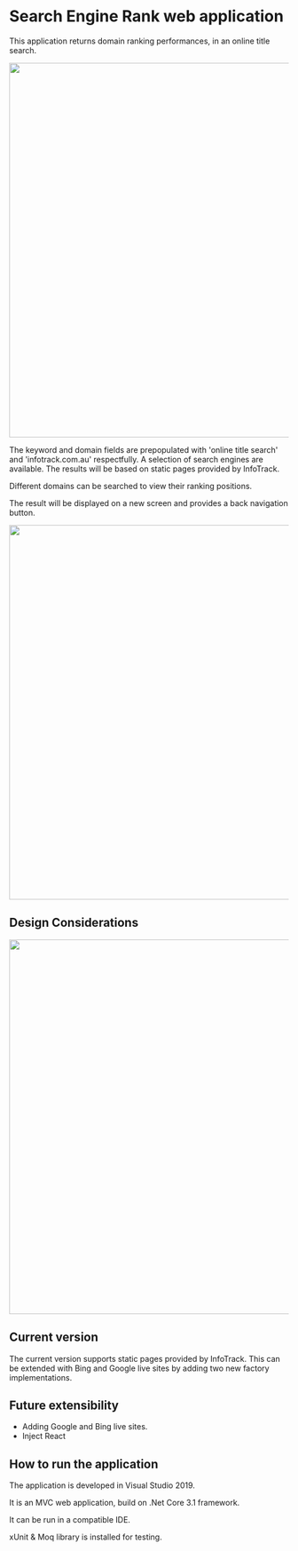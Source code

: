 # Search Engine Rank web application

This application returns domain ranking performances, in an online title search.

<img width="675" src="https://github.com/MariekieCoetzee/SEOWebSearch/blob/master/TitleSearch/Images/SearchRequest.png" />

The keyword and domain fields are prepopulated with 'online title search' and 'infotrack.com.au' respectfully. 
A selection of search engines are available.  The results will be based on static pages provided by InfoTrack.

Different domains can be searched to view their ranking positions. 

The result will be displayed on a new screen and provides a back navigation button.

<img width="675" src="https://github.com/MariekieCoetzee/SEOWebSearch/blob/master/TitleSearch/Images/SearchResult.png" />

## Design Considerations

<img width="675" src="https://github.com/MariekieCoetzee/SEOWebSearch/blob/master/TitleSearch/Images/Design.png" />

## Current version

The current version supports static pages provided by InfoTrack. This can be extended with Bing and Google live sites
by adding two new factory implementations.

## Future extensibility

- Adding Google and Bing live sites.
- Inject React

## How to run the application

The application is developed in Visual Studio 2019.

It is an MVC web application, build on .Net Core 3.1 framework. 

It can be run in a compatible IDE.

xUnit & Moq library is installed for testing.
